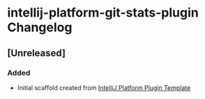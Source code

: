 <!-- Keep a Changelog guide -> https://keepachangelog.com -->

# intellij-platform-git-stats-plugin Changelog

## [Unreleased]
### Added
- Initial scaffold created from [IntelliJ Platform Plugin Template](https://github.com/JetBrains/intellij-platform-plugin-template)
